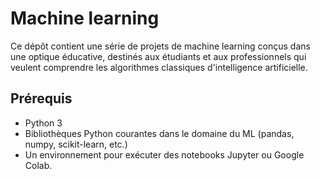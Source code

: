 # Machine learning

Ce dépôt contient une série de projets de machine learning conçus dans une optique éducative, destinés aux étudiants et  aux professionnels qui veulent comprendre les algorithmes classiques d'intelligence artificielle. 


## Prérequis

- Python 3
- Bibliothèques Python courantes dans le domaine du ML (pandas, numpy, scikit-learn, etc.)
- Un environnement pour exécuter des notebooks Jupyter ou Google Colab.
